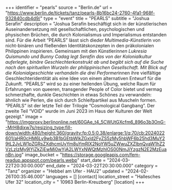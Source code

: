 +++
identifier = "pearls"
source = "Berlin.de"
url = "https://www.berlin.de/tickets/tanz/pearls-8b16bc24-2760-4fa1-968f-932840cdb4d9/"
type = "event"
title = "PEARLS"
subtitle = "Joshua Serafin"
description = "Joshua Serafin beschäftigt sich in der künstlerischen Auseinandersetzung mit gesellschaftlichen, psychologischen und physischen Brüchen, die durch Kolonialismus und Imperialismus entstanden sind. Für die Arbeit “PEARLS” lässt sich die*der Multimedia-Künstler*in von nicht-binären und fließenden Identitätskonzepten in den präkolonialen Philippinen inspirieren. Gemeinsam mit den Künstler*innen Lukresia Quismundo und Bunny Cadag legt Serafin das von der Kolonialkultur auferlegte, binäre Geschlechterkonstrukt ab und begibt sich auf die Suche nach den spirituellen Wurzeln der philippinischen Gesellschaft. Mit Blick auf die Kolonialgeschichte verhandeln die drei Performer*innen ihre vielfältige Geschlechteridentität als eine Idee von einem alternativen Entwurf für die Zukunft. “PEARLS” wird so zu einer heilenden Übung, welche Raum für Erfahrungen von queeren, transgender People of Color bietet und vermag schmerzhafte, dunkle Geschichten in etwas Schönes zu verwandeln: ähnlich wie Perlen, die sich durch Schleifpartikel aus Muscheln formen. “PEARLS” ist der letzte Teil der Trilogie “Cosmological Gangbang”. Der zweite Teil “VOID” wurde im Juni 2023 im Haus der Kulturen der Welt gezeigt."
image = "https://imgproxy.berlinonline.net/60GAe_t4_5CWUtGXcfm6_896o3b3OnG--MrH8dixw7s/resizing_type:fill-down/width:480/height:360/gravity:fp:0.5:0.38/enlarge:1/q:70/cb:2024022601/aHR0cHM6Ly9wb3B1bGEtbWlkZGxld2FyZS5zMy5hbWF6b25hd3MuY29tL2JvLW1pZGRsZXdhcmUvYm8uYmRlX2NoYW5uZWwuZXZlbnQvaW1hZ2VzLzIzMy9lYjZkZjEwMi0wYjA2LWYxNWQtMzhlOS00NmJiYzgzN2E2MzEuanBn.jpg"
image_bucket = "https://storage.googleapis.com/fem-readup.appspot.com/pearls.webp"
start_date = "2024-03-22T20:30:00.000"
end_date = "2024-03-22T20:30:00.000"
category = "Tanz"
organizer = "Hebbel am Ufer - HAU2"
updated = "2024-02-26T00:35:46.000"
languages = []
[contact]
location_street = "Hallesches Ufer 32"
location_city = " 10963 Berlin-Kreuzberg"
[location]
+++